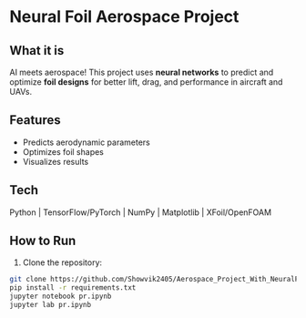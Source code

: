 # Neural Foil Aerospace Project 

## What it is
AI meets aerospace! This project uses **neural networks** to predict and optimize **foil designs** for better lift, drag, and performance in aircraft and UAVs.

## Features
- Predicts aerodynamic parameters  
- Optimizes foil shapes  
- Visualizes results  

## Tech
Python | TensorFlow/PyTorch | NumPy | Matplotlib | XFoil/OpenFOAM  

## How to Run
1. Clone the repository:  
```bash
git clone https://github.com/Showvik2405/Aerospace_Project_With_NeuralFoi
pip install -r requirements.txt
jupyter notebook pr.ipynb
jupyter lab pr.ipynb
